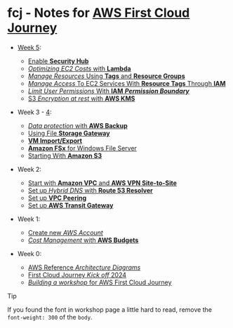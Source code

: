 # fcj - Notes for [AWS First Cloud Journey]

- [Week 5](./week-5.md):

  - [Enable **Security Hub**](./000018-enable-security-hub.md)
  - [_Optimizing EC2 Costs_ with **Lambda**](./000022-optimizing-ec2-costs-with-lambda.md)
  - [_Manage Resources_ Using **Tags** and **Resource Groups**](000027-manage-resources-using-tags-and-resource-groups.md)
  - [_Manage Access_ To EC2 Services With **Resource Tags** Through **IAM**](000028-manage-access-to-ec2-services-with-resource-tags-through-iam.md)
  - [_Limit User Permissions_ With **IAM** **_Permission Boundary_**](000030-limit-user-permissions-with-iam-permission-boundary.md)
  - [S3 _Encryption at rest_ with **AWS KMS**](000033-s3-encryption-at-rest-with-aws-kms.md)

- Week 3 - [4](./week-4.md):

  - [_Data protection_ with **AWS Backup**](./000013-data-protection-with-aws-backup.md)
  - [Using File **Storage Gateway**](./000024-using-file-storage-gateway.md)
  - [**VM Import/Export**](./000014-vm-import-export.md)
  - [**Amazon FSx** for Windows File Server](./000025-amazon-fsx-for-windows-file-server.md)
  - [Starting With **Amazon S3**](./000057-starting-with-amazon-s3.md)

- Week 2:

  - [Start with **Amazon VPC** and **AWS VPN Site-to-Site**](./000003-amazon-vpc-and-aws-vpn-site-to-site.md)
  - [Set up _Hybrid DNS_ with **Route 53 Resolver**](./000010-set-up-hybrid-dns-with-route-53-resolver.md)
  - [Set up **VPC Peering**](./000019-set-up-vpc-peering.md)
  - [Set up **AWS Transit Gateway**](./000020-set-up-aws-transit-gateway.md)

- Week 1:

  - [Create new _AWS Account_](000001-creating-your-first-aws-account.md)
  - [_Cost Management_ with **AWS Budgets**](000007-cost-management-with-aws-budgets.md)

- Week 0:

  - [AWS Reference _Architecture Diagrams_](./week-0-010-aws-diagrams.md)
  - [First Cloud Journey _Kick off_ 2024](./week-0-020-first-cloud-journey-kick-off-2024.md)
  - [_Building a workshop_ for AWS First Cloud Journey](./week-0-030-building-a-workshop-for-aws-first-cloud-journey.md)

> [!TIP]
> If you found the font in workshop page a little hard to read, remove the `font-weight: 300` of the `body`.

[AWS First Cloud Journey]: https://cloudjourney.awsstudygroup.com/
